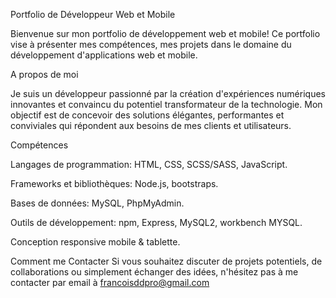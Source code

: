 Portfolio de Développeur Web et Mobile

Bienvenue sur mon portfolio de développement web et mobile! Ce portfolio vise à présenter mes compétences, mes projets dans le domaine du développement d'applications web et mobile.

A propos de moi

Je suis un développeur passionné par la création d'expériences numériques innovantes et convaincu du potentiel transformateur de la technologie. Mon objectif est de concevoir des solutions élégantes, performantes et conviviales qui répondent aux besoins de mes clients et utilisateurs.

Compétences

Langages de programmation: HTML, CSS, SCSS/SASS, JavaScript.

Frameworks et bibliothèques: Node.js, bootstraps.

Bases de données: MySQL, PhpMyAdmin.

Outils de développement: npm, Express, MySQL2, workbench MYSQL.

Conception responsive mobile & tablette.

Comment me Contacter
Si vous souhaitez discuter de projets potentiels, de collaborations ou simplement échanger des idées, n'hésitez pas à me contacter par email à francoisddpro@gmail.com


